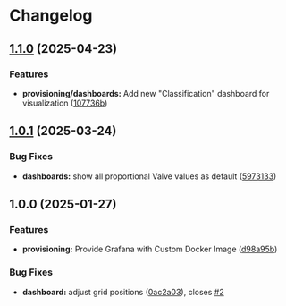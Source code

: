 # Changelog

## [1.1.0](https://github.com/FelizCoder/crewstand.grafana/compare/v1.0.1...v1.1.0) (2025-04-23)


### Features

* **provisioning/dashboards:** Add new "Classification" dashboard for visualization ([107736b](https://github.com/FelizCoder/crewstand.grafana/commit/107736bded7a278c0c02f608c75c147da8e8ea71))

## [1.0.1](https://github.com/FelizCoder/crewstand.grafana/compare/v1.0.0...v1.0.1) (2025-03-24)


### Bug Fixes

* **dashboards:** show all proportional Valve values as default ([5973133](https://github.com/FelizCoder/crewstand.grafana/commit/5973133930ca77108b495aa722eea29396897953))

## 1.0.0 (2025-01-27)


### Features

* **provisioning:** Provide Grafana with Custom Docker Image ([d98a95b](https://github.com/FelizCoder/crewstand.grafana/commit/d98a95bbf4c32bcf4509811fed01d60903d684c2))


### Bug Fixes

* **dashboard:** adjust grid positions ([0ac2a03](https://github.com/FelizCoder/crewstand.grafana/commit/0ac2a038f9283c047155f3eea9ba123fd68f6383)), closes [#2](https://github.com/FelizCoder/crewstand.grafana/issues/2)
